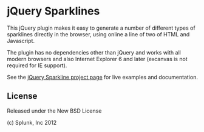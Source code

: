 # jQuery Sparklines

This jQuery plugin makes it easy to generate a number of different types of sparklines directly in
the browser, using online a line of two of HTML and Javascript.

The plugin has no dependencies other than jQuery and works with all modern browsers and also
Internet Explorer 6 and later (excanvas is not required for IE support).

See the [jQuery Sparkline project page](http://omnipotent.net/jquery.sparkline/) for live examples
and documentation.

## License

Released under the New BSD License

(c) Splunk, Inc 2012
